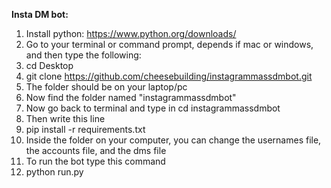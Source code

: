 **Insta DM bot:**

1. Install python: https://www.python.org/downloads/
2. Go to your terminal or command prompt, depends if mac or windows, and then type the following:
3. cd Desktop
4. git clone https://github.com/cheesebuilding/instagrammassdmbot.git
5. The folder should be on your laptop/pc
6. Now find the folder named "instagrammassdmbot"
7. Now go back to terminal and type in cd instagrammassdmbot 
8. Then write this line
9. pip install -r requirements.txt
10. Inside the folder on your computer, you can change the usernames file, the accounts file, and the dms file
11. To run the bot type this command
12. python run.py
